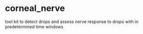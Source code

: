 # corneal_nerve
tool kit to detect drops and assess nerve response to drops with in predetermined time windows
